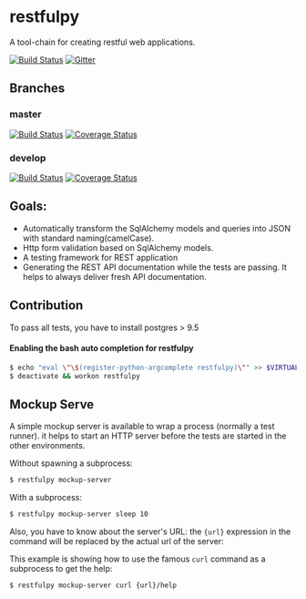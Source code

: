 # restfulpy
A tool-chain for creating restful web applications.

[![Build Status](http://img.shields.io/pypi/v/restfulpy.svg)](https://pypi.python.org/pypi/restfulpy)
[![Gitter](https://img.shields.io/gitter/room/Carrene/restfulpy.svg)](https://gitter.im/Carrene/restfulpy)
     
## Branches

### master

[![Build Status](https://travis-ci.org/Carrene/restfulpy.svg?branch=master)](https://travis-ci.org/Carrene/restfulpy)
[![Coverage Status](https://coveralls.io/repos/github/Carrene/restfulpy/badge.svg?branch=master)](https://coveralls.io/github/Carrene/restfulpy?branch=master)

### develop

[![Build Status](https://travis-ci.org/Carrene/restfulpy.svg?branch=develop)](https://travis-ci.org/Carrene/restfulpy)
[![Coverage Status](https://coveralls.io/repos/github/Carrene/restfulpy/badge.svg?branch=develop)](https://coveralls.io/github/Carrene/restfulpy?branch=develop)



## Goals:
 
- Automatically transform the SqlAlchemy models and queries into JSON with standard 
naming(camelCase).
- Http form validation based on SqlAlchemy models.
- A testing framework for REST application
- Generating the REST API documentation while the tests are passing. It helps to 
always deliver fresh API documentation.


## Contribution

To pass all tests, you have to install postgres > 9.5



#### Enabling the bash auto completion for restfulpy

```bash
$ echo "eval \"\$(register-python-argcomplete restfulpy)\"" >> $VIRTUAL_ENV/bin/postactivate
$ deactivate && workon restfulpy
```


## Mockup Serve

A simple mockup server is available to wrap a process (normally a test runner). it helps to start an HTTP server before
the tests are started in the other environments.


Without spawning a subprocess:

```bash
$ restfulpy mockup-server
```

With a subprocess:


```bash
$ restfulpy mockup-server sleep 10
```

Also, you have to know about the server's URL: the `{url}` expression in the command will be replaced by the actual url
of the server:

This example is showing how to use the famous `curl` command as a subprocess to get the help:

```bash
$ restfulpy mockup-server curl {url}/help
```
